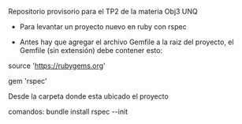 
Repositorio provisorio para el TP2 de la materia Obj3 UNQ

* Para levantar un proyecto nuevo en ruby con rspec

* Antes hay que agregar el archivo Gemfile a la raiz del proyecto, el Gemfile (sin extensión) debe contener esto:

source 'https://rubygems.org'

gem 'rspec'

Desde la carpeta donde esta ubicado el proyecto

comandos:
bundle install
rspec --init



 
